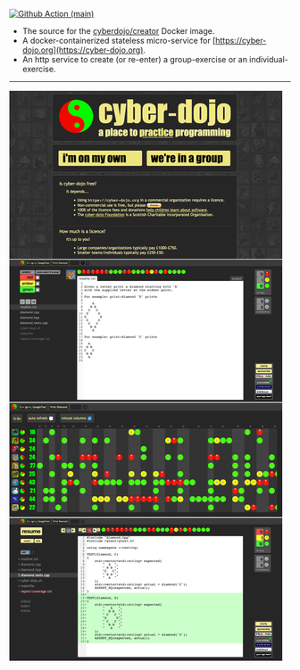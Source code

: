 [![Github Action (main)](https://github.com/cyber-dojo/creator/actions/workflows/main.yml/badge.svg)](https://github.com/cyber-dojo/creator/actions)

- The source for the [cyberdojo/creator](https://hub.docker.com/r/cyberdojo/creator/tags) Docker image.
- A docker-containerized stateless micro-service for [https://cyber-dojo.org](https://cyber-dojo.org).
- An http service to create (or re-enter) a group-exercise or an individual-exercise.

- - - -
![cyber-dojo.org home page](https://github.com/cyber-dojo/cyber-dojo/blob/master/shared/home_page_snapshot.png)
